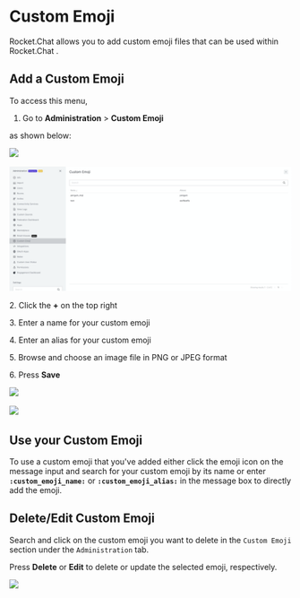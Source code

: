 # Custom Emoji

Rocket.Chat allows you to add custom emoji files that can be used within Rocket.Chat .

## Add a Custom Emoji

To access this menu,&#x20;

1. Go to **Administration** > **Custom Emoji**

as shown below:

![](../../../.gitbook/assets/2021-11-20\_23-29-48.png)



![](<../../../.gitbook/assets/image (393).png>)

2\. Click the **+** on the top right&#x20;

3\. Enter a name for your custom emoji

4\. Enter an alias for your custom emoji

5\. Browse and choose an image file in PNG or JPEG format

6\. Press **Save**

![](../../../.gitbook/assets/2021-11-22\_22-15-23.png)

![](../../../.gitbook/assets/2021-11-22\_22-18-53.png)

## Use your Custom Emoji

To use a custom emoji that you've added either click the emoji icon on the message input and search for your custom emoji by its name or enter **`:custom_emoji_name:`** or **`:custom_emoji_alias:`** in the message box to directly add the emoji.

## Delete/Edit Custom Emoji

Search and click on the custom emoji you want to delete in the `Custom Emoji` section under the `Administration` tab.

Press **Delete** or **Edit** to delete or update the selected emoji, respectively.

![](../../../.gitbook/assets/2021-11-22\_22-18-28.png)
